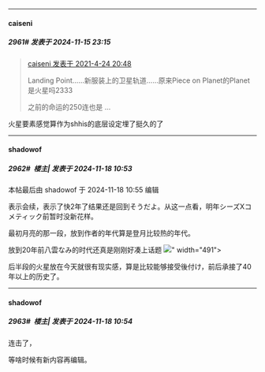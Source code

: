 ﻿
*****

####  caiseni  
##### 2961#       发表于 2024-11-15 23:15

<blockquote><a href="httphttps://bbs.saraba1st.com/2b/forum.php?mod=redirect&amp;goto=findpost&amp;pid=51048106&amp;ptid=1577595" target="_blank">caiseni 发表于 2021-4-24 20:48</a>

Landing Point……新服装上的卫星轨道……原来Piece on Planet的Planet是火星吗2333

之前的命运的250连也是 ...</blockquote>
火星要素感觉算作为shhis的底层设定埋了挺久的了


*****

####  shadowof  
##### 2962#         楼主| 发表于 2024-11-18 10:53

 本帖最后由 shadowof 于 2024-11-18 10:55 编辑 

表示会续，表示了快2年了结果还是回到そうだよ。从这一点看，明年シーズXコメティック前暂时没新花样。

最初月亮的那一段，放到作者的年代算是登月比较热的年代。

放到20年前八雲なみ的时代还真是刚刚好凑上话题
<img src="https://i.imgur.com/D4FV0Xl.png" referrerpolicy="no-referrer">" width="491">

后半段的火星放在今天就很有现实感，算是比较能够接受後付け，前后承接了40年以上的历史了。

*****

####  shadowof  
##### 2963#         楼主| 发表于 2024-11-18 10:54

连击了，

等啥时候有新内容再编辑。

